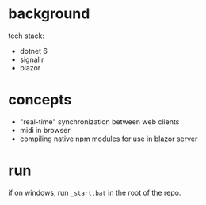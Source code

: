 # background

tech stack:
- dotnet 6
- signal r
- blazor

# concepts

- "real-time" synchronization between web clients
- midi in browser
- compiling native npm modules for use in blazor server

# run

if on windows, run `_start.bat` in the root of the repo.

